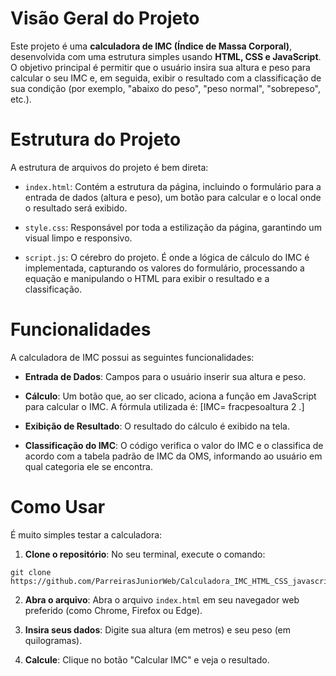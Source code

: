 # Visão Geral do Projeto
Este projeto é uma **calculadora de IMC (Índice de Massa Corporal)**, desenvolvida com uma estrutura simples usando **HTML, CSS e JavaScript**. O objetivo principal é permitir que o usuário insira sua altura e peso para calcular o seu IMC e, em seguida, exibir o resultado com a classificação de sua condição (por exemplo, "abaixo do peso", "peso normal", "sobrepeso", etc.).

# Estrutura do Projeto
A estrutura de arquivos do projeto é bem direta:

 - `index.html`: Contém a estrutura da página, incluindo o formulário para a entrada de dados (altura e peso), um botão para calcular e o local onde o resultado será exibido.

 - `style.css`: Responsável por toda a estilização da página, garantindo um visual limpo e responsivo.

 - `script.js`: O cérebro do projeto. É onde a lógica de cálculo do IMC é implementada, capturando os valores do formulário, processando a equação e manipulando o HTML para exibir o resultado e a classificação.

# Funcionalidades
A calculadora de IMC possui as seguintes funcionalidades:

 - **Entrada de Dados**: Campos para o usuário inserir sua altura e peso.

 - **Cálculo**: Um botão que, ao ser clicado, aciona a função em JavaScript para calcular o IMC. A fórmula utilizada é: [IMC=
fracpesoaltura 
2
 .]

 - **Exibição de Resultado**: O resultado do cálculo é exibido na tela.

 - **Classificação do IMC**: O código verifica o valor do IMC e o classifica de acordo com a tabela padrão de IMC da OMS, informando ao usuário em qual categoria ele se encontra.

# Como Usar
É muito simples testar a calculadora:

1. **Clone o repositório**: No seu terminal, execute o comando:
```
git clone https://github.com/ParreirasJuniorWeb/Calculadora_IMC_HTML_CSS_javascript.git
```
2. **Abra o arquivo**: Abra o arquivo `index.html` em seu navegador web preferido (como Chrome, Firefox ou Edge).

3. **Insira seus dados**: Digite sua altura (em metros) e seu peso (em quilogramas).

4. **Calcule**: Clique no botão "Calcular IMC" e veja o resultado.

